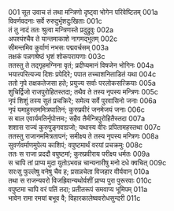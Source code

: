 001    सूत उवाच
तं तथा मन्त्रिणो दृष्ट्वा भोगेन परिवेष्टितम्	001a  
विवर्णवदनाः सर्वे रुरुदुर्भृशदुःखिताः	001c  
तं तु नादं ततः श्रुत्वा मन्त्रिणस्ते प्रदुद्रुवुः	002a  
अपश्यंश्चैव ते यान्तमाकाशे नागमद्भुतम्	002c  
सीमन्तमिव कुर्वाणं नभसः पद्मवर्चसम्	003a  
तक्षकं पन्नगश्रेष्ठं भृशं शोकपरायणाः	003c  
ततस्तु ते तद्गृहमग्निना वृतं; प्रदीप्यमानं विषजेन भोगिनः	004a  
भयात्परित्यज्य दिशः प्रपेदिरे; पपात तच्चाशनिताडितं यथा	004c  
ततो नृपे तक्षकतेजसा हते; प्रयुज्य सर्वाः परलोकसत्क्रियाः	005a  
शुचिर्द्विजो राजपुरोहितस्तदा; तथैव ते तस्य नृपस्य मन्त्रिणः	005c  
नृपं शिशुं तस्य सुतं प्रचक्रिरे; समेत्य सर्वे पुरवासिनो जनाः	006a  
नृपं यमाहुस्तममित्रघातिनं; कुरुप्रवीरं जनमेजयं जनाः	006c  
स बाल एवार्यमतिर्नृपोत्तमः; सहैव तैर्मन्त्रिपुरोहितैस्तदा	007a  
शशास राज्यं कुरुपुङ्गवाग्रजो; यथास्य वीरः प्रपितामहस्तथा	007c  
ततस्तु राजानममित्रतापनं; समीक्ष्य ते तस्य नृपस्य मन्त्रिणः	008a  
सुवर्णवर्माणमुपेत्य काशिपं; वपुष्टमार्थं वरयां प्रचक्रमुः	008c  
ततः स राजा प्रददौ वपुष्टमां; कुरुप्रवीराय परीक्ष्य धर्मतः	009a  
स चापि तां प्राप्य मुदा युतोऽभवन्न चान्यनारीषु मनो दधे क्वचित्	009c  
सरःसु फुल्लेषु वनेषु चैव ह; प्रसन्नचेता विजहार वीर्यवान्	010a  
तथा स राजन्यवरो विजह्रिवान्यथोर्वशीं प्राप्य पुरा पुरूरवाः	010c  
वपुष्टमा चापि वरं पतिं तदा; प्रतीतरूपं समवाप्य भूमिपम्	011a  
भावेन रामा रमयां बभूव वै; विहारकालेष्ववरोधसुन्दरी	011c  
